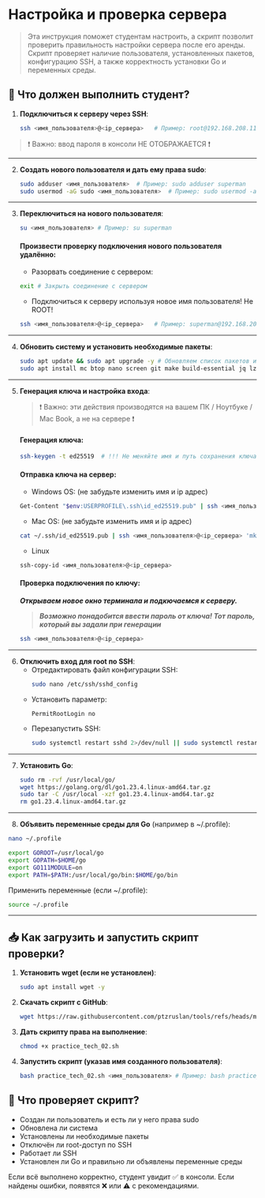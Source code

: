 # Настройка и проверка сервера

>Эта инструкция поможет студентам настроить, а скрипт позволит проверить правильность настройки сервера после его аренды. 
Скрипт проверяет наличие пользователя, установленных пакетов, конфигурацию SSH, а также корректность установки Go и переменных среды.

## 🔧 Что должен выполнить студент?

1. **Подключиться к серверу через SSH**:
   ```bash
   ssh <имя_пользователя>@<ip_сервера>   # Пример: root@192.168.208.11
   ```
  > ❗️ Важно: ввод пароля в консоли НЕ ОТОБРАЖАЕТСЯ ❗️
---   

2. **Создать нового пользователя и дать ему права sudo**:
   ```bash
   sudo adduser <имя_пользователя>  # Пример: sudo adduser superman
   sudo usermod -aG sudo <имя_пользователя>  # Пример: sudo usermod -aG sudo superman
   ```
---

3. **Переключиться на нового пользователя**:
   ```bash
   su <имя_пользователя> # Пример: su superman
   ```
   #### Произвести проверку подключения нового пользователя удалённо:
   - Разорвать соединение с сервером:
   ```bash
   exit # Закрыть соединение с сервером
   ```
   - Подключиться к серверу используя новое имя пользователя! Не ROOT!
   ```bash
   ssh <имя_пользователя>@<ip_сервера>   # Пример: superman@192.168.208.11
   ```
---

4. **Обновить систему и установить необходимые пакеты**:
   ```bash
   sudo apt update && sudo apt upgrade -y # Обновляем список пакетов и устанавливаем обновления
   sudo apt install mc btop nano screen git make build-essential jq lz4 -y # Устанавливаем необходимое ПО
   ```
---

5. **Генерация ключа и настройка входа**:<br>

   >❗️ Важно: эти действия производятся на вашем ПК / Ноутбуке / Mac Book, а не на сервере ❗️
   #### Генерация ключа:
   ```bash
   ssh-keygen -t ed25519  # !!! Не меняйте имя и путь сохранения ключа (просто нажмимайте клавишу Ввод)! Также можно создать пароль для ключа.
   ```
   #### Отправка ключа на сервер:
     - Windows OS: (не забудьте изменить имя и ip адрес)
    ```bash
   Get-Content "$env:USERPROFILE\.ssh\id_ed25519.pub" | ssh <имя_пользователя>@<ip_сервера> "mkdir -p ~/.ssh; cat >> ~/.ssh/authorized_keys; chmod 700 ~/.ssh; chmod 600 ~/.ssh/authorized_keys"
   ```
     - Mac OS: (не забудьте изменить имя и ip адрес)
   ```bash
   cat ~/.ssh/id_ed25519.pub | ssh <имя_пользователя>@<ip_сервера> 'mkdir -p ~/.ssh && chmod 700 ~/.ssh && cat >> ~/.ssh/authorized_keys && chmod 600 ~/.ssh/authorized_keys'
   ```
   - Linux
   ```bash
   ssh-copy-id <имя_пользователя>@<ip_сервера>
   ```
   #### Проверка подключения по ключу:
      ***Открываем новое окно терминала и подкючаемся к серверу.***
   > ***Возможно понадобится ввести пароль от ключа! Тот пароль, который вы задали при генерации***
    ```bash
   ssh <имя_пользователя>@<ip_сервера>
   ```
---

6. **Отключить вход для root по SSH**:
   - Отредактировать файл конфигурации SSH:
     ```bash
     sudo nano /etc/ssh/sshd_config
     ```
   - Установить параметр:
     ```
     PermitRootLogin no
     ```
   - Перезапустить SSH:
     ```bash
     sudo systemctl restart sshd 2>/dev/null || sudo systemctl restart ssh
     ```
---

7. **Установить Go**:
   ```bash
   sudo rm -rvf /usr/local/go/
   wget https://golang.org/dl/go1.23.4.linux-amd64.tar.gz
   sudo tar -C /usr/local -xzf go1.23.4.linux-amd64.tar.gz
   rm go1.23.4.linux-amd64.tar.gz
   ```
---

8. **Объявить переменные среды для Go** (например в ~/.profile):
```bash
nano ~/.profile
```
   ```bash
   export GOROOT=/usr/local/go
   export GOPATH=$HOME/go
   export GO111MODULE=on
   export PATH=$PATH:/usr/local/go/bin:$HOME/go/bin
   ```
   Применить переменные (если ~/.profile):
   ```bash
   source ~/.profile
   ```
---

## 📥 Как загрузить и запустить скрипт проверки?

1. **Установить wget (если не установлен)**:
   ```bash
   sudo apt install wget -y
   ```
2. **Скачать скрипт с GitHub**:
   ```bash
   wget https://raw.githubusercontent.com/ptzruslan/tools/refs/heads/main/validator/tech02/practice_tech_02_ru.sh -O practice_tech_02.sh
   ```
3. **Дать скрипту права на выполнение**:
   ```bash
   chmod +x practice_tech_02.sh
   ```
4. **Запустить скрипт (указав имя созданного пользователя)**:
   ```bash
   bash practice_tech_02.sh <имя_пользователя> # Пример: bash practice_tech_02.sh superman
   ```

## 📌 Что проверяет скрипт?
- Создан ли пользователь и есть ли у него права sudo
- Обновлена ли система
- Установлены ли необходимые пакеты
- Отключён ли root-доступ по SSH
- Работает ли SSH
- Установлен ли Go и правильно ли объявлены переменные среды

Если всё выполнено корректно, студент увидит ✅ в консоли. Если найдены ошибки, появятся ❌ или ⚠️ с рекомендациями.
